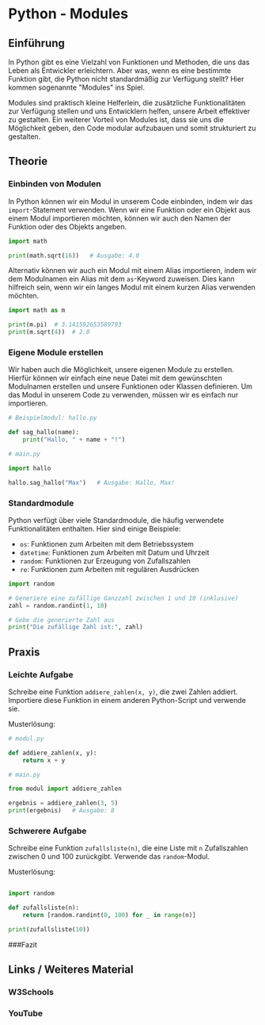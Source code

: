 # Python - Modules

## Einführung

In Python gibt es eine Vielzahl von Funktionen und Methoden, die uns das Leben als Entwickler erleichtern. Aber was, wenn es eine bestimmte Funktion gibt, die Python nicht standardmäßig zur Verfügung stellt? Hier kommen sogenannte "Modules" ins Spiel.

Modules sind praktisch kleine Helferlein, die zusätzliche Funktionalitäten zur Verfügung stellen und uns Entwicklern helfen, unsere Arbeit effektiver zu gestalten. Ein weiterer Vorteil von Modules ist, dass sie uns die Möglichkeit geben, den Code modular aufzubauen und somit strukturiert zu gestalten. 

## Theorie

### Einbinden von Modulen
In Python können wir ein Modul in unserem Code einbinden, indem wir das `import`-Statement verwenden. Wenn wir eine Funktion oder ein Objekt aus einem Modul importieren möchten, können wir auch den Namen der Funktion oder des Objekts angeben.

```python
import math

print(math.sqrt(16))   # Ausgabe: 4.0
```

Alternativ können wir auch ein Modul mit einem Alias importieren, indem wir dem Modulnamen ein Alias mit dem `as`-Keyword zuweisen. Dies kann hilfreich sein, wenn wir ein langes Modul mit einem kurzen Alias verwenden möchten.

```python
import math as m

print(m.pi)  # 3.141592653589793
print(m.sqrt(4))  # 2.0
```

### Eigene Module erstellen
Wir haben auch die Möglichkeit, unsere eigenen Module zu erstellen. Hierfür können wir einfach eine neue Datei mit dem gewünschten Modulnamen erstellen und unsere Funktionen oder Klassen definieren. Um das Modul in unserem Code zu verwenden, müssen wir es einfach nur importieren.

```python
# Beispielmodul: hallo.py

def sag_hallo(name):
    print("Hallo, " + name + "!")

# main.py

import hallo

hallo.sag_hallo("Max")   # Ausgabe: Hallo, Max!
```

### Standardmodule
Python verfügt über viele Standardmodule, die häufig verwendete Funktionalitäten enthalten. Hier sind einige Beispiele:

- `os`: Funktionen zum Arbeiten mit dem Betriebssystem
- `datetime`: Funktionen zum Arbeiten mit Datum und Uhrzeit
- `random`: Funktionen zur Erzeugung von Zufallszahlen
- `re`: Funktionen zum Arbeiten mit regulären Ausdrücken

```python
import random

# Generiere eine zufällige Ganzzahl zwischen 1 und 10 (inklusive)
zahl = random.randint(1, 10)

# Gebe die generierte Zahl aus
print("Die zufällige Zahl ist:", zahl)
```

## Praxis

### Leichte Aufgabe
Schreibe eine Funktion `addiere_zahlen(x, y)`, die zwei Zahlen addiert. Importiere diese Funktion in einem anderen Python-Script und verwende sie.

Musterlösung:

```python
# modul.py

def addiere_zahlen(x, y):
    return x + y

# main.py

from modul import addiere_zahlen

ergebnis = addiere_zahlen(3, 5)
print(ergebnis)   # Ausgabe: 8
```

### Schwerere Aufgabe
Schreibe eine Funktion `zufallsliste(n)`, die eine Liste mit `n` Zufallszahlen zwischen 0 und 100 zurückgibt. Verwende das `random`-Modul.

Musterlösung:

```python

import random

def zufallsliste(n):
    return [random.randint(0, 100) for _ in range(n)]

print(zufallsliste(10))
```
###Fazit

## Links / Weiteres Material 

### W3Schools 

### YouTube 